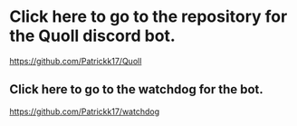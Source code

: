 # Click here to go to the repository for the Quoll discord bot.

https://github.com/Patrickk17/Quoll

## Click here to go to the watchdog for the bot.

https://github.com/Patrickk17/watchdog
